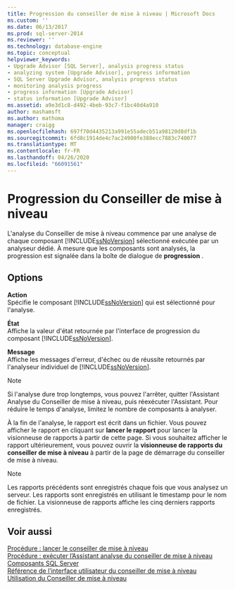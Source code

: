 ```yaml
---
title: Progression du conseiller de mise à niveau | Microsoft Docs
ms.custom: ''
ms.date: 06/13/2017
ms.prod: sql-server-2014
ms.reviewer: ''
ms.technology: database-engine
ms.topic: conceptual
helpviewer_keywords:
- Upgrade Advisor [SQL Server], analysis progress status
- analyzing system [Upgrade Advisor], progress information
- SQL Server Upgrade Advisor, analysis progress status
- monitoring analysis progress
- progress information [Upgrade Advisor]
- status information [Upgrade Advisor]
ms.assetid: a9e3d1c8-d492-4beb-93c7-f1bc40d4a910
author: mashamsft
ms.author: mathoma
manager: craigg
ms.openlocfilehash: 697f70d4435213a991e55adecb51a98120d8df1b
ms.sourcegitcommit: 6fd8c1914de4c7ac24900fe388ecc7883c740077
ms.translationtype: MT
ms.contentlocale: fr-FR
ms.lasthandoff: 04/26/2020
ms.locfileid: "66091561"
---
```

# <a name="upgrade-advisor-progress"></a>Progression du Conseiller de mise à niveau
  L'analyse du Conseiller de mise à niveau commence par une analyse de chaque composant [!INCLUDE[ssNoVersion](../../includes/ssnoversion-md.md)] sélectionné exécutée par un analyseur dédié. À mesure que les composants sont analysés, la progression est signalée dans la boîte de dialogue de **progression** .  
  
## <a name="options"></a>Options  
 **Action**  
 Spécifie le composant [!INCLUDE[ssNoVersion](../../includes/ssnoversion-md.md)] qui est sélectionné pour l'analyse.  
  
 **État**  
 Affiche la valeur d'état retournée par l'interface de progression du composant [!INCLUDE[ssNoVersion](../../includes/ssnoversion-md.md)].  
  
 **Message**  
 Affiche les messages d'erreur, d'échec ou de réussite retournés par l'analyseur individuel de [!INCLUDE[ssNoVersion](../../includes/ssnoversion-md.md)].  
  
> [!NOTE]  
>  Si l'analyse dure trop longtemps, vous pouvez l'arrêter, quitter l'Assistant Analyse du Conseiller de mise à niveau, puis réexécuter l'Assistant. Pour réduire le temps d'analyse, limitez le nombre de composants à analyser.  
  
 À la fin de l'analyse, le rapport est écrit dans un fichier. Vous pouvez afficher le rapport en cliquant sur **lancer le rapport** pour lancer la visionneuse de rapports à partir de cette page. Si vous souhaitez afficher le rapport ultérieurement, vous pouvez ouvrir la **visionneuse de rapports du conseiller de mise à niveau** à partir de la page de démarrage du conseiller de mise à niveau.  
  
> [!NOTE]  
>  Les rapports précédents sont enregistrés chaque fois que vous analysez un serveur. Les rapports sont enregistrés en utilisant le timestamp pour le nom de fichier. La visionneuse de rapports affiche les cinq derniers rapports enregistrés.  
  
## <a name="see-also"></a>Voir aussi  
 [Procédure : lancer le conseiller de mise à niveau](../../../2014/sql-server/install/how-to-launch-upgrade-advisor.md)   
 [Procédure : exécuter l’Assistant analyse du conseiller de mise à niveau](../../../2014/sql-server/install/how-to-run-the-upgrade-advisor-analysis-wizard.md)   
 [Composants SQL Server](../../../2014/sql-server/install/sql-server-components.md)   
 [Référence de l’interface utilisateur du conseiller de mise à niveau](../../../2014/sql-server/install/upgrade-advisor-user-interface-reference.md)   
 [Utilisation du Conseiller de mise à niveau](../../../2014/sql-server/install/working-with-upgrade-advisor.md)  
  
  
